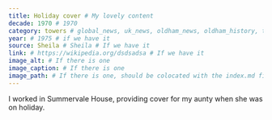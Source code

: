 ```yaml
---
title: Holiday cover # My lovely content
decade: 1970 # 1970
category: towers # global_news, uk_news, oldham_news, oldham_history, towers, surrounding_estate # Always exactly one category
year: # 1975 # if we have it
source: Sheila # Sheila # If we have it
link: # https://wikipedia.org/dsdsadsa # If we have it
image_alt: # If there is one
image_caption: # If there is one
image_path: # If there is one, should be colocated with the index.md file in the folder
---
```


I worked in Summervale House, providing cover for my aunty when she was on holiday.

